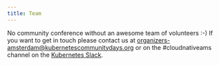 ```yaml
---
title: Team
---
```


No community conference without an awesome team of volunteers :-) If you want to get in touch please contact us at [organizers-amsterdam@kubernetescommunitydays.org](mailto:organizers-amsterdam@kubernetescommunitydays.org) or on the #cloudnativeams channel on the [Kubernetes Slack](https://slack.k8s.io).
